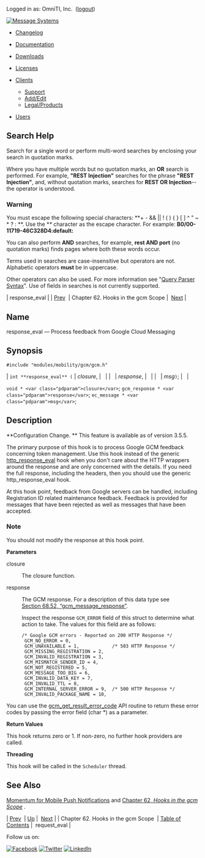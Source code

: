 Logged in as: OmniTI, Inc.  ([logout](https://support.messagesystems.com/logout.php))

[![Message Systems](https://support.messagesystems.com/images/ms-white205.png)](https://support.messagesystems.com/start.php) 

*   [Changelog](https://support.messagesystems.com/start.php?show=changelog)
*   [Documentation](https://support.messagesystems.com/docs/)
*   [Downloads](https://support.messagesystems.com/start.php)

*   [Licenses](https://support.messagesystems.com/license_summary.php)
*   <a href="">Clients</a>
    *   [Support](https://support.messagesystems.com/cs.php)
    *   [Add/Edit](https://support.messagesystems.com/edit_client.php)
    *   [Legal/Products](https://support.messagesystems.com/edit_products.php)
*   [Users](https://support.messagesystems.com/edit_customer.php)

## Search Help

Search for a single word or perform multi-word searches by enclosing your search in quotation marks.

Where you have multiple words but no quotation marks, an **OR** search is performed. For example, **"REST Injection"** searches for the phrase **"REST Injection"**, and, without quotation marks, searches for **REST OR Injection**--the operator is understood.

### Warning

You must escape the following special characters: **+ - && || ! ( ) { } [ ] ^ " ~ * ? : \**. Use the **\** character as the escape character. For example: **B0/00-11719-46C328D4\:default\:**

You can also perform **AND** searches, for example, **rest AND port** (no quotation marks) finds pages where both these words occur.

Terms used in searches are case-insensitive but operators are not. Alphabetic operators **must** be in uppercase.

Other operators can also be used. For more information see "[Query Parser Syntax](https://lucene.apache.org/core/old_versioned_docs/versions/3_0_0/queryparsersyntax.html)". Use of fields in searches is not currently supported.

| response_eval |
| [Prev](hooks.gcm.php)  | Chapter 62. Hooks in the gcm Scope |  [Next](hooks.gcm.request_eval.php) |

<a name="hooks.gcm.response_eval"></a>
## Name

response_eval — Process feedback from Google Cloud Messaging

## Synopsis

`#include "modules/mobility/gcm/gcm.h"`

| `int **response_eval** (` | <var class="pdparam">closure</var>, |   |
|   | <var class="pdparam">response</var>, |   |
|   | <var class="pdparam">msg</var>`)`; |   |

`void * <var class="pdparam">closure</var>`;
`gcm_response * <var class="pdparam">response</var>`;
`ec_message * <var class="pdparam">msg</var>`;<a name="idp12323216"></a>
## Description

**Configuration Change. ** This feature is available as of version 3.5.5.

The primary purpose of this hook is to process Google GCM feedback concerning token management. Use this hook instead of the generic [http_response_eval](hooks.http_response_eval.php "response_eval") hook when you don't care about the HTTP wrappers around the response and are only concerned with the details. If you need the full response, including the headers, then you should use the generic http_response_eval hook.

At this hook point, feedback from Google servers can be handled, including Registration ID related maintenance feedback. Feedback is provided for messages that have been rejected as well as messages that have been accepted.

### Note

You should not modify the response at this hook point.

**Parameters**

<dl class="variablelist">

<dt>closure</dt>

<dd>

The closure function.

</dd>

<dt>response</dt>

<dd>

The GCM response. For a description of this data type see [Section 68.52, “gcm_message_response”](structs.gcm_message_response.php "68.52. gcm_message_response").

Inspect the response `GCM_ERROR` field of this struct to determine what action to take. The values for this field are as follows:

```
/* Google GCM errors - Reported on 200 HTTP Response */
 GCM_NO_ERROR = 0,
 GCM_UNAVAILABLE = 1,            /* 503 HTTP Response */
 GCM_MISSING_REGISTRATION = 2,
 GCM_INVALID_REGISTRATION = 3,
 GCM_MISMATCH_SENDER_ID = 4,
 GCM_NOT_REGISTERED = 5,
 GCM_MESSAGE_TOO_BIG = 6,
 GCM_INVALID_DATA_KEY = 7,
 GCM_INVALID_TTL = 8,
 GCM_INTERNAL_SERVER_ERROR = 9,  /* 500 HTTP Response */
 GCM_INVALID_PACKAGE_NAME = 10,
```
</dd>

</dl>

You can use the [gcm_get_result_error_code](apis.gcm_get_result_error_code.php "gcm_get_result_error_code") API routine to return these error codes by passing the error field (char *) as a parameter.

**Return Values**

This hook returns zero or 1\. If non-zero, no further hook providers are called.

**Threading**

This hook will be called in the `Scheduler` thread.

<a name="idp12339760"></a>
## See Also

[Momentum for Mobile Push Notifications](https://support.messagesystems.com/docs/web-push/) and [Chapter 62, *Hooks in the gcm Scope*](hooks.gcm.php "Chapter 62. Hooks in the gcm Scope") .

| [Prev](hooks.gcm.php)  | [Up](hooks.gcm.php) |  [Next](hooks.gcm.request_eval.php) |
| Chapter 62. Hooks in the gcm Scope  | [Table of Contents](index.php) |  request_eval |

Follow us on:

[![Facebook](https://support.messagesystems.com/images/icon-facebook.png)](http://www.facebook.com/messagesystems) [![Twitter](https://support.messagesystems.com/images/icon-twitter.png)](http://twitter.com/#!/MessageSystems) [![LinkedIn](https://support.messagesystems.com/images/icon-linkedin.png)](http://www.linkedin.com/company/message-systems)